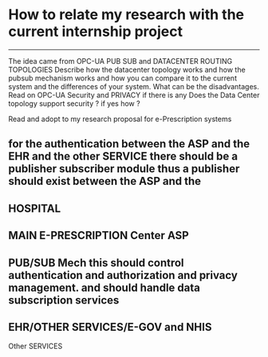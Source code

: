 # How to relate my research with the current internship project
----
The idea came from OPC-UA PUB SUB and DATACENTER ROUTING TOPOLOGIES 
Describe how the datacenter topology works and how the pubsub mechanism works and how you can compare it to the current system and the differences of your system. What can be the disadvantages.
Read on OPC-UA Security and PRIVACY if there is any
Does the Data Center topology support security ? if yes how ? 



Read and adopt to my research proposal for e-Prescription systems 

for the authentication between the ASP and the EHR and the other SERVICE there should be a publisher subscriber module thus a publisher should exist between the ASP and the 
------
HOSPITAL
------
MAIN E-PRESCRIPTION Center 
ASP
--------
PUB/SUB Mech this should control authentication and authorization and privacy management. and should handle data subscription services
--------
EHR/OTHER SERVICES/E-GOV and NHIS
-------
Other SERVICES
